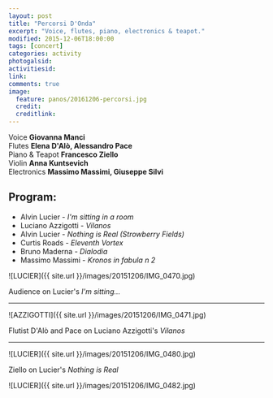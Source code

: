 ```yaml
---
layout: post
title: "Percorsi D'Onda"
excerpt: "Voice, flutes, piano, electronics & teapot."
modified: 2015-12-06T18:00:00
tags: [concert]
categories: activity
photogalsid:
activitiesid:
link:
comments: true
image:
  feature: panos/20161206-percorsi.jpg
  credit:
  creditlink:
---
```


Voice **Giovanna Manci**    
Flutes **Elena D'Alò, Alessandro Pace**    
Piano & Teapot **Francesco Ziello**    
Violin **Anna Kuntsevich**    
Electronics **Massimo Massimi, Giuseppe Silvi**

## Program:
 - Alvin Lucier - *I'm sitting in a room*
 - Luciano Azzigotti - *Vilanos*
 - Alvin Lucier - *Nothing is Real (Strowberry Fields)*
 - Curtis Roads - *Eleventh Vortex*
 - Bruno Maderna - *Dialodia*
 - Massimo Massimi - *Kronos in fabula n 2*

![LUCIER]({{ site.url }}/images/20151206/IMG_0470.jpg)

Audience on Lucier's *I'm sitting…*

---

![AZZIGOTTI]({{ site.url }}/images/20151206/IMG_0471.jpg)

Flutist D'Alò and Pace on Luciano Azzigotti's *Vilanos*

---

![LUCIER]({{ site.url }}/images/20151206/IMG_0480.jpg)

Ziello on Lucier's *Nothing is Real*

![LUCIER]({{ site.url }}/images/20151206/IMG_0482.jpg)
